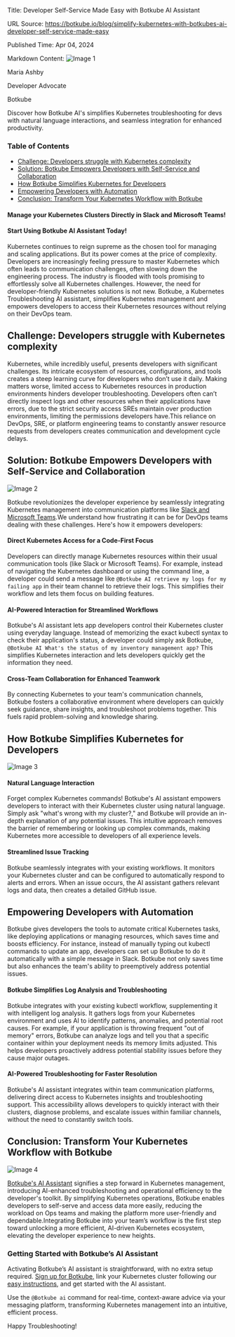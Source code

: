 Title: Developer Self-Service Made Easy with Botkube AI Assistant

URL Source: https://botkube.io/blog/simplify-kubernetes-with-botkubes-ai-developer-self-service-made-easy

Published Time: Apr 04, 2024

Markdown Content:
![Image 1](https://assets-global.website-files.com/634fabb21508d6c9db9bc46f/6408ed63e5b48fed17e54625_SE6Pjp9PW9TaOwePHJXRaxaLQgYdT2HX_5PYASmvIx8.jpeg)

Maria Ashby

Developer Advocate

Botkube

Discover how Botkube AI's simplifies Kubernetes troubleshooting for devs with natural language interactions, and seamless integration for enhanced productivity.

### Table of Contents

*   [Challenge: Developers struggle with Kubernetes complexity](#challenge-developers-struggle-with-kubernetes-complexity)
*   [‍Solution: Botkube Empowers Developers with Self-Service and Collaboration](#-solution-botkube-empowers-developers-with-self-service-and-collaboration)
*   [How Botkube Simplifies Kubernetes for Developers](#how-botkube-simplifies-kubernetes-for-developers)
*   [Empowering Developers with Automation](#empowering-developers-with-automation)
*   [Conclusion: Transform Your Kubernetes Workflow with Botkube](#conclusion-transform-your-kubernetes-workflow-with-botkube)

#### Manage your Kubernetes Clusters Directly in Slack and Microsoft Teams!

#### Start Using Botkube AI Assistant Today!

Kubernetes continues to reign supreme as the chosen tool for managing and scaling applications. But its power comes at the price of complexity. Developers are increasingly feeling pressure to master Kubernetes which often leads to communication challenges, often slowing down the engineering process. The industry is flooded with tools promising to effortlessly solve all Kubernetes challenges. However, the need for developer-friendly Kubernetes solutions is not new. Botkube, a Kubernetes Troubleshooting AI assistant, simplifies Kubernetes management and empowers developers to access their Kubernetes resources without relying on their DevOps team.

Challenge: Developers struggle with Kubernetes complexity
---------------------------------------------------------

Kubernetes, while incredibly useful, presents developers with significant challenges. Its intricate ecosystem of resources, configurations, and tools creates a steep learning curve for developers who don’t use it daily. Making matters worse, limited access to Kubernetes resources in production environments hinders developer troubleshooting. Developers often can’t directly inspect logs and other resources when their applications have errors, due to the strict security access SREs maintain over production environments, limiting the permissions developers have.This reliance on DevOps, SRE, or platform engineering teams to constantly answer resource requests from developers creates communication and development cycle delays.

‍**Solution: Botkube Empowers Developers with Self-Service and Collaboration**
------------------------------------------------------------------------------

![Image 2](https://assets-global.website-files.com/634fabb21508d6c9db9bc46f/65ee1a5d521144e87f59161e_Botkube%20AI%20Assistant%20-failing%20GIF.gif)

Botkube revolutionizes the developer experience by seamlessly integrating Kubernetes management into communication platforms like [Slack and Microsoft Teams](https://botkube.io/integrations).We understand how frustrating it can be for DevOps teams dealing with these challenges. Here's how it empowers developers:

#### Direct Kubernetes Access for a Code-First Focus

Developers can directly manage Kubernetes resources within their usual communication tools (like Slack or Microsoft Teams). For example, instead of navigating the Kubernetes dashboard or using the command line, a developer could send a message like `@Botkube AI retrieve my logs for my failing app` in their team channel to retrieve their logs. This simplifies their workflow and lets them focus on building features.

#### AI-Powered Interaction for Streamlined Workflows

Botkube's AI assistant lets app developers control their Kubernetes cluster using everyday language. Instead of memorizing the exact kubectl syntax to check their application's status, a developer could simply ask Botkube, `@Botkube AI What's the status of my inventory management app?` This simplifies Kubernetes interaction and lets developers quickly get the information they need.

#### Cross-Team Collaboration for Enhanced Teamwork

By connecting Kubernetes to your team's communication channels, Botkube fosters a collaborative environment where developers can quickly seek guidance, share insights, and troubleshoot problems together. This fuels rapid problem-solving and knowledge sharing.

**How Botkube Simplifies Kubernetes for Developers**
----------------------------------------------------

![Image 3](https://assets-global.website-files.com/634fabb21508d6c9db9bc46f/65e8a0387271b3eec14634d8_Co_cwk72Ki64q1a3A6OAcxn0qQvCjlhWWlTtBLPzMwhPjvVn6oHn-e2_L4twExmcpGAuis9bZKJXC2JRzuOzxMXg5MsbAugaCwe1xt5GUqWsnbug3CQkm7uGo7GX2g4dgTc-TCK1oScC7aUd82RMlG4.png)

#### Natural Language Interaction

Forget complex Kubernetes commands! Botkube's AI assistant empowers developers to interact with their Kubernetes cluster using natural language. Simply ask "what's wrong with my cluster?," and Botkube will provide an in-depth explanation of any potential issues. This intuitive approach removes the barrier of remembering or looking up complex commands, making Kubernetes more accessible to developers of all experience levels.

#### Streamlined Issue Tracking

Botkube seamlessly integrates with your existing workflows. It monitors your Kubernetes cluster and can be configured to automatically respond to alerts and errors. When an issue occurs, the AI assistant gathers relevant logs and data, then creates a detailed GitHub issue.

Empowering Developers with Automation
-------------------------------------

Botkube gives developers the tools to automate critical Kubernetes tasks, like deploying applications or managing resources, which saves time and boosts efficiency. For instance, instead of manually typing out kubectl commands to update an app, developers can set up Botkube to do it automatically with a simple message in Slack. Botkube not only saves time but also enhances the team's ability to preemptively address potential issues.

#### Botkube Simplifies Log Analysis and Troubleshooting

Botkube integrates with your existing kubectl workflow, supplementing it with intelligent log analysis. It gathers logs from your Kubernetes environment and uses AI to identify patterns, anomalies, and potential root causes. For example, if your application is throwing frequent "out of memory" errors, Botkube can analyze logs and tell you that a specific container within your deployment needs its memory limits adjusted. This helps developers proactively address potential stability issues before they cause major outages.

#### AI-Powered Troubleshooting for Faster Resolution

Botkube's AI assistant integrates within team communication platforms, delivering direct access to Kubernetes insights and troubleshooting support. This accessibility allows developers to quickly interact with their clusters, diagnose problems, and escalate issues within familiar channels, without the need to constantly switch tools.

**Conclusion: Transform Your Kubernetes Workflow with Botkube**
---------------------------------------------------------------

![Image 4](https://assets-global.website-files.com/634fabb21508d6c9db9bc46f/64b96a341b5ccb59ffb87637_act-on-events.gif)

[Botkube's AI Assistant](https://botkube.io/blog/explore-the-new-era-of-aiops-with-botkubes-ai-assistant) signifies a step forward in Kubernetes management, introducing AI-enhanced troubleshooting and operational efficiency to the developer's toolkit. By simplifying Kubernetes operations, Botkube enables developers to self-serve and access data more easily, reducing the workload on Ops teams and making the platform more user-friendly and dependable.Integrating Botkube into your team’s workflow is the first step toward unlocking a more efficient, AI-driven Kubernetes ecosystem, elevating the developer experience to new heights.

### **Getting Started with Botkube’s AI Assistant**

Activating Botkube’s AI assistant is straightforward, with no extra setup required. [Sign up for Botkube,](http://app.botkube.io/) link your Kubernetes cluster following our [easy instructions](https://botkube.io/blog/get-botkube-running-in-under-3-minutes-the-new-slack-app), and get started with the AI assistant.

Use the `@Botkube ai` command for real-time, context-aware advice via your messaging platform, transforming Kubernetes management into an intuitive, efficient process.

Happy Troubleshooting!
